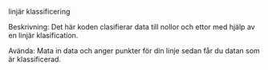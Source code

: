 linjär klassificering

Beskrivning:
Det här koden clasifierar data till nollor och ettor med hjälp av en linjär klasification.

Avända:
Mata in data och anger punkter för din linje sedan får du datan som är klassificerad.


